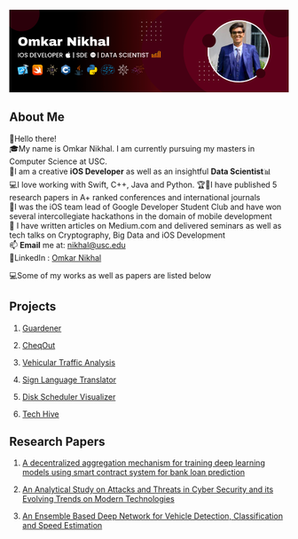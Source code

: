 ![plot](Omkar_Banner.png)

## About Me
👨‍Hello there! <br />
🎓My name is Omkar Nikhal. I am currently pursuing my masters in Computer Science at USC. <br />
📱I am a creative **iOS Developer** as well as an insightful **Data Scientist**📊<br />
💻I love working with Swift, C++, Java and Python.
🏆🥇I have published 5 research papers in A+ ranked conferences and international journals<br />
🎒I was the iOS team lead of Google Developer Student Club and have won several intercollegiate hackathons in the domain of mobile development <br />
📄 I have written articles on Medium.com and delivered seminars as well as tech talks on Cryptography, Big Data and iOS Development <br />
📫 **Email** me at: nikhal@usc.edu <br/>
📱LinkedIn : [Omkar Nikhal](https://www.linkedin.com/in/omkar-nikhal/)


💻Some of my works as well as papers are listed below<br />

## Projects

1. [Guardener](https://github.com/gitpushOmnik/Guardener)

2. [CheqOut](https://github.com/gitpushOmnik/CheqOut)

3. [Vehicular Traffic Analysis](https://github.com/gitpushOmnik/Vehicular-Traffic-Analysis)

4. [Sign Language Translator](https://github.com/gitpushOmnik/Sign-Language-Translator)

5. [Disk Scheduler Visualizer](https://github.com/gitpushOmnik/Disk-Scheduler-Visualizer)

6. [Tech Hive](https://github.com/gitpushOmnik/Tech-Hive)

## Research Papers

1. [A decentralized aggregation mechanism for training deep learning models using smart contract system for bank loan prediction](https://arxiv.org/abs/2011.10981)

2. [An Analytical Study on Attacks and Threats in Cyber Security and its Evolving Trends on Modern Technologies](https://www.semanticscholar.org/paper/An-Analytical-Study-on-Attacks-and-Threats-in-Cyber-Nikhal/6cf1bf7e212a1b03f0c911bde02fc748da3094ea)

3. [An Ensemble Based Deep Network for Vehicle Detection, Classification and Speed Estimation](https://www.jetir.org/papers/JETIR2207191.pdf)
